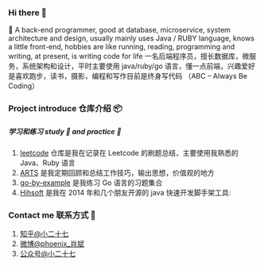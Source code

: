 ### Hi there 👋

🌱 A back-end programmer, good at database, microservice, system architecture and design, usually mainly uses Java / RUBY language, knows a little front-end, hobbies are like running, reading, programming and writing, at present, is writing code for life 一名后端程序员，擅长数据库，微服务，系统架构和设计，平时主要使用 java/ruby/go 语言，懂一点前端，兴趣爱好是喜欢跑步，读书，摄影，编程和写作目前是终身写代码 （ABC – Always Be Coding）


### Project introduce 仓库介绍 📦
##### 学习和练习 study 📕 and practice 🔨
1. [leetcode](https://github.com/xiao2shiqi/leetcode-java) 仓库是我在记录在 Leetcode 的刷题总结，主要使用我熟悉的 Java、Ruby 语言
2. [ARTS](https://github.com/xiao2shiqi/ARTS) 是我定期回顾和总结工作技巧，输出思想，价值观的地方
3. [go-by-example](https://github.com/xiao2shiqi/go-by-example) 是我练习 Go 语言的习题集合
4. [Hihsoft](https://github.com/ossbar/sso) 是我在 2014 年和几个朋友开源的 java 快速开发脚手架工具: 

### Contact me 联系方式 📱
1. [知乎@小二十七](https://www.zhihu.com/people/xiao-bin-91/posts) 
2. [微博@phoenix_肖斌](https://weibo.com/u/2102996894)
3. [公众号@小二十七](https://highlight.s3.cn-northwest-1.amazonaws.com.cn/1564929103262)

<!--
**xiao2shiqi/xiao2shiqi** is a ✨ _special_ ✨ repository because its `README.md` (this file) appears on your GitHub profile.

Here are some ideas to get you started:
- 📕
- 🔭 I’m currently working on ...
- 🌱 I’m currently learning ...
- 👯 I’m looking to collaborate on ...
- 🤔 I’m looking for help with ...
- 💬 Ask me about ...
- 📫 How to reach me: ...
- 😄 Pronouns: ...
- ⚡ Fun fact: ...
-->
